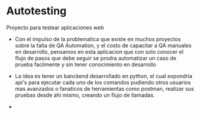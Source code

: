 # Autotesting
Proyecto para testear aplicaciones web

- Con el impulso de la problematica que existe en muchos proyectos sobre la falta de QA Automation, y el costo
de capacitar a QA manuales en desarrollo, pensamos en esta aplicacion que con solo conocer el flujo
de pasos que debe seguir se prodra automatizar un caso de prueba facilmente y sin tener conocimiento en desarrollo


- La idea es tener un banckend desarrollado en python, el cual expondria api's para ejecutar cada uno de los comandos
pudiendo otros usuarios mas avanzados o fanaticos de herramientas como postman, realizar sus pruebas desde ahi
mismo, creando un flujo de llamadas.
- 
